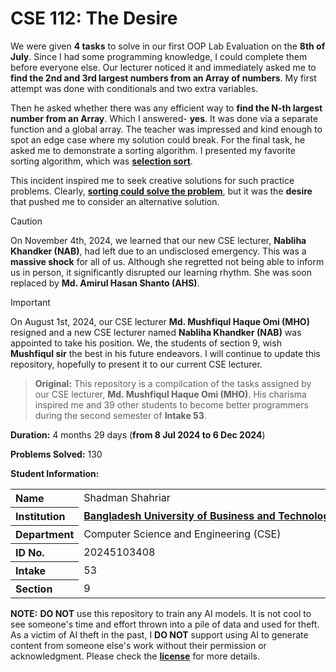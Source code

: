 # CSE 112: The Desire

We were given **4 tasks** to solve in our first OOP Lab Evaluation on the **8th of July**. Since I had some programming knowledge, I could complete them before everyone else. Our lecturer noticed it and immediately asked me to **find the 2nd and 3rd largest numbers from an Array of numbers**. My first attempt was done with conditionals and two extra variables.

Then he asked whether there was any efficient way to **find the N-th largest number from an Array**. Which I answered- **yes**. It was done via a separate function and a global array. The teacher was impressed and kind enough to spot an edge case where my solution could break. For the final task, he asked me to demonstrate a sorting algorithm. I presented my favorite sorting algorithm, which was [**selection sort**][1].

This incident inspired me to seek creative solutions for such practice problems. Clearly, [**sorting could solve the problem**][2], but it was the **desire** that pushed me to consider an alternative solution.

> [!CAUTION]
> On November 4th, 2024, we learned that our new CSE lecturer, **Nabliha Khandker (NAB)**, had left due to an undisclosed emergency. This was a **massive shock** for all of us. Although she regretted not being able to inform us in person, it significantly disrupted our learning rhythm. She was soon replaced by **Md. Amirul Hasan Shanto (AHS)**.

> [!IMPORTANT]
> On August 1st, 2024, our CSE lecturer **Md. Mushfiqul Haque Omi (MHO)** resigned and a new CSE lecturer named **Nabliha Khandker (NAB)** was appointed to take his position. We, the students of section 9, wish **Mushfiqul sir** the best in his future endeavors. I will continue to update this repository, hopefully to present it to our current CSE lecturer.

> **Original:** This repository is a compilcation of the tasks assigned by our CSE lecturer, **Md. Mushfiqul Haque Omi (MHO)**. His charisma inspired me and 39 other students to become better programmers during the second semester of **Intake 53**.

**Duration:** 4 months 29 days (**from 8 Jul 2024 to 6 Dec 2024**)

**Problems Solved:** 130

**Student Information:**

<table>
	<tr>
		<th align="left">Name</th>
		<td>Shadman&nbsp;Shahriar</td>
	</tr>
	<tr>
		<th align="left">Institution</th>
		<td><a href="https://www.bubt.edu.bd/"><b>Bangladesh&nbsp;University&nbsp;of&nbsp;Business&nbsp;and&nbsp;Technology&nbsp;(BUBT)</b></a>
		</td>
	</tr>
	<tr>
		<th align="left">Department</th>
		<td>Computer&nbsp;Science&nbsp;and&nbsp;Engineering&nbsp;(CSE)</td>
	</tr>
	<tr>
		<th align="left">ID&nbsp;No.</th>
		<td>20245103408</td>
	</tr>
	<tr>
		<th align="left">Intake</th>
		<td>53</td>
	</tr>
	<tr>
		<th align="left">Section</th>
		<td>9</td>
	</tr>
</table>

**NOTE:** **DO NOT** use this repository to train any AI models. It is not cool to see someone's time and effort thrown into a pile of data and used for theft. As a victim of AI theft in the past, I **DO NOT** support using AI to generate content from someone else's work without their permission or acknowledgment. Please check the [**license**][3] for more details.

[1]: https://www.geeksforgeeks.org/selection-sort-algorithm-2/
[2]: https://stackoverflow.com/a/29579585
[3]: https://github.com/ShadowShahriar/cse112/blob/main/LICENSE
